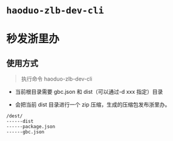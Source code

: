 # `haoduo-zlb-dev-cli`

# 秒发浙里办

## 使用方式

> 执行命令 haoduo-zlb-dev-cli

- 当前根目录需要 gbc.json 和 dist（可以通过-d xxx 指定）目录

- 会把当前 dist 目录进行一个 zip 压缩，生成的压缩包发布浙里办。

```
/dest/
------dist
------package.json
------gbc.json
```
